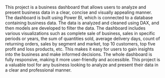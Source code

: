 This project is a business dashboard that allows users to analyze and present business data in a clear, concise and visually appealing manner. The dashboard is built using Power BI, which is connected to a database containing business data. The data is analyzed and cleaned using DAX, and then models are developed to filter the data. The dashboard includes various visualizations such as complete sale of business, sales in specific periods or years, the sum of quantities sold, average delivery days, count of returning orders, sales by segment and market, top 10 customers, top five profit and loss products, etc. This makes it easy for users to gain insights into the business and make informed decisions. The whole dashboard is fully responsive, making it more user-friendly and accessible. This project is a valuable tool for any business looking to analyze and present their data in a clear and professional manner.
